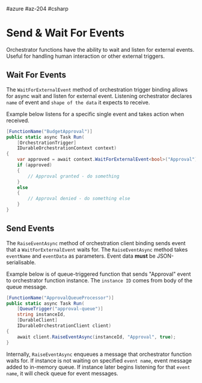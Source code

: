 #azure #az-204 #csharp 

# Send & Wait For Events
Orchestrator functions have the ability to wait and listen for external events.
Useful for handling human interaction or other external triggers.

## Wait For Events
The `WaitForExternalEvent` method of orchestration trigger binding allows for async wait and listen for external event.
Listening orchestrator declares `name` of event and `shape of the data` it expects to receive.

Example below listens for a specific single event and takes action when received.
```cs
[FunctionName("BudgetApproval")]
public static async Task Run(
	[OrchestrationTrigger]
	IDurableOrchestrationContext context)
{
	var approved = await context.WaitForExternalEvent<bool>("Approval");
	if (approved)
	{
		// Approval granted - do something
	}
	else
	{
		// Approval denied - do something else
	}
}
```

## Send Events
The `RaiseEventAsync` method of orchestration client binding sends event that a `WaitForExternalEvent` waits for.
The `RaiseEventAsync` method takes `eventName` and `eventData` as parameters.
Event data **must** be JSON-serialisable.

Example below is of queue-triggered function that sends "Approval" event to orchestrator function instance.
The `instance ID` comes from body of the queue message.
```cs
[FunctionName("ApprovalQueueProcessor")]
public static async Task Run(
	[QueueTrigger("approval-queue")]
	string instanceId,
	[DurableClient]
	IDurableOrchestrationClient client)
{
	await client.RaiseEventAsync(instanceId, "Approval", true);
}
```

Internally, `RaiseEventAsync` enqueues a message that orchestrator function waits for.
If instance is not waiting on specified `event name`, event message added to in-memory queue.
If instance later begins listening for that `event name`, it will check queue for event messages.